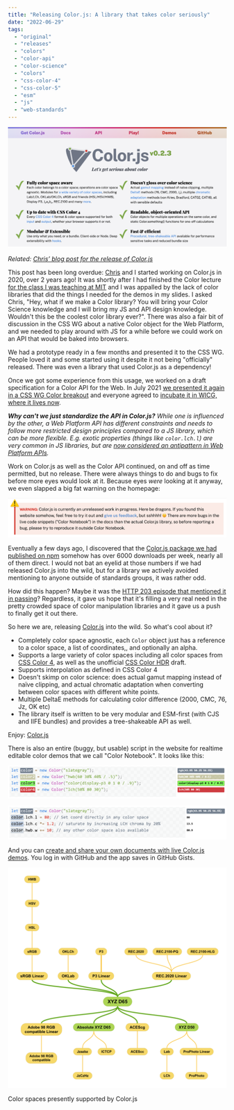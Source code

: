 ```yaml
---
title: "Releasing Color.js: A library that takes color seriously"
date: "2022-06-29"
tags:
  - "original"
  - "releases"
  - "colors"
  - "color-api"
  - "color-science"
  - "colors"
  - "css-color-4"
  - "css-color-5"
  - "esm"
  - "js"
  - "web-standards"
---
```


![](images/image-2.png)

_Related: [Chris’ blog post for the release of Color.js](https://svgees.us/blog/colorjs-release.html)_

This post has been long overdue: [Chris](https://svgees.us) and I started working on Color.js in 2020, over 2 years ago! It was shortly after I had finished the Color lecture [for the class I was teaching at MIT](https://designftw.mit.edu) and I was appalled by the lack of color libraries that did the things I needed for the demos in my slides. I asked Chris, "Hey, what if we make a Color library? You will bring your Color Science knowledge and I will bring my JS and API design knowledge. Wouldn't this be the coolest color library ever?". There was also a fair bit of discussion in the CSS WG about a native Color object for the Web Platform, and we needed to play around with JS for a while before we could work on an API that would be baked into browsers.

We had a prototype ready in a few months and presented it to the CSS WG. People loved it and some started using it despite it not being "officially" released. There was even a library that used Color.js as a dependency!

Once we got some experience from this usage, we worked on a draft specification for a Color API for the Web. In July 2021 [we presented it again in a CSS WG Color breakout](https://github.com/w3c/css-houdini-drafts/issues/1047) and everyone agreed to [incubate it in WICG, where it lives now](https://github.com/wicg/color-api).

_**Why can't we just standardize the API in Color.js?** While one is influenced by the other, a Web Platform API has different constraints and needs to follow more restricted design principles compared to a JS library, which can be more flexible. E.g. exotic properties (things like `color.lch.l`) are very common in JS libraries, but are [now considered an antipattern in Web Platform APIs](https://github.com/w3ctag/design-principles/issues/16)._

Work on Color.js as well as the Color API continued, on and off as time permitted, but no release. There were always things to do and bugs to fix before more eyes would look at it. Because eyes _were_ looking at it anyway, we even slapped a big fat warning on the homepage:

![](images/image.png)

Eventually a few days ago, I discovered that the [Color.js package we had published on npm](https://www.npmjs.com/package/colorjs.io) somehow has over 6000 downloads per week, nearly all of them direct. I would not bat an eyelid at those numbers if we had released Color.js into the wild, but for a library we actively avoided mentioning to anyone outside of standards groups, it was rather odd.

How did this happen? Maybe it was the [HTTP 203 episode that mentioned it in passing](https://web.dev/shows/http-203/Uh95jZPTDfw/)? Regardless, it gave us hope that it's filling a very real need in the pretty crowded space of color manipulation libraries and it gave us a push to finally get it out there.

So here we are, releasing [Color.js](https://colorjs.io) into the wild. So what's cool about it?
<!-- more -->
- Completely color space agnostic, each `Color` object just has a reference to a color space, a list of coordinates,, and optionally an alpha.
- Supports a large variety of color spaces including all color spaces from [CSS Color 4](https://drafts.csswg.org/css-color-4/), as well as the unofficial [CSS Color HDR](https://drafts.csswg.org/css-color-hdr) draft.
- Supports interpolation as defined in CSS Color 4
- Doesn't skimp on color science: does actual gamut mapping instead of naïve clipping, and actual chromatic adaptation when converting between color spaces with different white points.
- Multiple DeltaE methods for calculating color difference (2000, CMC, 76, Jz, OK etc)
- The library itself is written to be very modular and ESM-first (with CJS and IIFE bundles) and provides a tree-shakeable API as well.

Enjoy: [Color.js](https://colorjs.io)

There is also an entire (buggy, but usable) script in the website for realtime editable color demos that we call "Color Notebook". It looks like this:

![](images/image-3.png)

![](images/image-4.png)

And you can [create and share your own documents with live Color.js demos](https://colorjs.io/notebook/). You log in with GitHub and the app saves in GitHub Gists.

![](images/image-1.png)

Color spaces presently supported by Color.js
